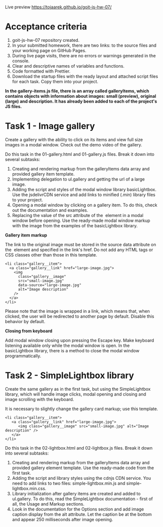 Live preview https://tojaarek.github.io/goit-js-hw-07/

# Acceptance criteria
1. goit-js-hw-07 repository created.
2. In your submitted homework, there are two links: to the source files and your working page on GitHub Pages.
3. During live page visits, there are no errors or warnings generated in the console.
4. Clear and descriptive names of variables and functions.
5. Code formatted with Prettier.
6. Download the startup files with the ready layout and attached script files for each task. Copy them into your project.

<b>In the gallery-items.js file, there is an array called galleryItems, which contains objects with information about images: small (preview), original (large) and description. It has already been added to each of the project's JS files.</b>

# Task 1 - Image gallery

Create a gallery with the ability to click on its items and view full size images in a modal window. Check out the demo video of the gallery.

Do this task in the 01-gallery.html and 01-gallery.js files. Break it down into several subtasks:

1. Creating and rendering markup from the galleryItems data array and provided gallery item template.
2. Implementing delegation to ul.gallery and getting the url of a large image.
3. Adding the script and styles of the modal window library basicLightbox. Use the jsdelivrCDN service and add links to minified (.min) library files to your project.
4. Opening a modal window by clicking on a gallery item. To do this, check out the documentation and examples.
5. Replacing the value of the src attribute of the <img> element in a modal window before opening. Use the ready-made modal window markup with the image from the examples of the basicLightbox library.

<b>Gallery item markup</b>

The link to the original image must be stored in the source data attribute on the <img> element and specified in the link's href. Do not add any HTML tags or CSS classes other than those in this template.

```
<li class="gallery__item">
  <a class="gallery__link" href="large-image.jpg">
    <img
      class="gallery__image"
      src="small-image.jpg"
      data-source="large-image.jpg"
      alt="Image description"
    />
  </a>
</li>
```

Please note that the image is wrapped in a link, which means that, when clicked, the user will be redirected to another page by default. Disable this behavior by default.

<b>Closing from keyboard</b>

Add modal window closing upon pressing the Escape key. Make keyboard listening available only while the modal window is open. In the basicLightbox library, there is a method to close the modal window programmatically.

# Task 2 - SimpleLightbox library

Create the same gallery as in the first task, but using the SimpleLightbox library, which will handle image clicks, modal opening and closing and image scrolling with the keyboard.

It is necessary to slightly change the gallery card markup; use this template.

```
<li class="gallery__item">
   <a class="gallery__link" href="large-image.jpg">
      <img class="gallery__image" src="small-image.jpg" alt="Image description" />
   </a>
</li>
```

Do this task in the 02-lightbox.html and 02-lightbox.js files. Break it down into several subtasks:

1. Creating and rendering markup from the galleryItems data array and provided gallery element template. Use the ready-made code from the first task.
2. Adding the script and library styles using the cdnjs CDN service. You need to add links to two files: simple-lightbox.min.js and simple-lightbox.min.css.
3. Library initialization after gallery items are created and added to ul.gallery. To do this, read the SimpleLightbox documentation - first of all, the Usage and Markup sections.
4. Look in the documentation for the Options section and add image caption display from the alt attribute. Let the caption be at the bottom and appear 250 milliseconds after image opening.
